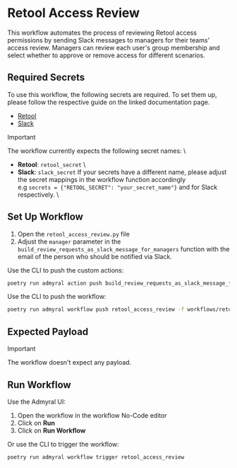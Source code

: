 # Retool Access Review

This workflow automates the process of reviewing Retool access permissions by sending Slack messages to managers for their teams' access review. Managers can review each user's group membership and select whether to approve or remove access for different scenarios.

## Required Secrets

To use this workflow, the following secrets are required. To set them up, please follow the respective guide on the linked documentation page.

- [Retool](https://docs.admyral.dev/integrations/retool/retool)
- [Slack](https://docs.admyral.dev/integrations/slack/slack)

> [!IMPORTANT]
> The workflow currently expects the following secret names: \
>
> - **Retool**: `retool_secret` \
> - **Slack**: `slack_secret`
>   If your secrets have a different name, please adjust the secret mappings in the workflow function accordingly \
>   e.g `secrets = {"RETOOL_SECRET": "your_secret_name"}` and for Slack respectively. \

## Set Up Workflow

1. Open the `retool_access_review.py` file
2. Adjust the `manager` parameter in the `build_review_requests_as_slack_message_for_managers` function with the email of the person who should be notified via Slack.

Use the CLI to push the custom actions:

```bash
poetry run admyral action push build_review_requests_as_slack_message_for_managers -a workflows/retool_access_review/retool_access_review.py
```

Use the CLI to push the workflow:

```bash
poetry run admyral workflow push retool_access_review -f workflows/retool_access_review/retool_access_review.py --activate
```

## Expected Payload

> [!IMPORTANT]
> The workflow doesn't expect any payload.

## Run Workflow

Use the Admyral UI:

1. Open the workflow in the workflow No-Code editor
2. Click on **Run**
3. Click on **Run Workflow**

Or use the CLI to trigger the workflow:

```bash
poetry run admyral workflow trigger retool_access_review
```
